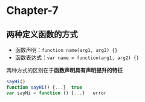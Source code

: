 # Chapter-7

## 两种定义函数的方式

- 函数声明：`function name(arg1, arg2) {}`
- 函数表达式：`var name = function(arg1, arg2) {}`

两种方式的区别在于<b>函数声明具有声明提升的特征</b>

```javascript
sayHi()
function sayHi() {...}	true
var sayHi = function () {...}	error
```

